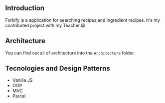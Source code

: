 ## Introduction
Forkify is a application for searching recipes and ingredient recipes.
It's my contributed project with my Teacher.😀

## Architecture
You can find out all of architecture into the `Architecture` folder.
## Tecnologies and Design Patterns
* Vanilla JS
* OOP
* MVC
* Parcel
## 
